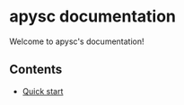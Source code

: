 # apysc documentation

Welcome to apysc's documentation!

## Contents

- [Quick start](quick_start.md)
